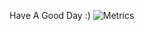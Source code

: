 Have A Good Day :)
![Metrics](https://metrics.lecoq.io/szymolekk?template=classic&languages=1&introduction=1&topics=1&licenses=1&languages.limit=8&languages.sections=most-used&languages.colors=github&languages.threshold=0%25&languages.indepth=false&languages.recent.load=300&languages.recent.days=14&introduction.title=true&licenses.ratio=false&licenses.legal=true&topics.mode=starred&topics.sort=stars&topics.limit=15&config.timezone=Europe%2FWarsaw)

